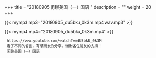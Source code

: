 +++
title = "20180905  闲聊美国（一）国语 "
description = ""
weight = 20
+++

{{< mymp3 mp3="20180905_du5bku_0k3m.mp4.wav.mp3" >}}

{{< mymp4 mp4="20180905_du5bku_0k3m.mp4" >}}

     https://www.youtube.com/watch?v=dU5bkU_0k3M 
     看了不同的留言，有感而发的分享。谢谢各位朋友的支持！ 
     闲聊美国（一）国语 
